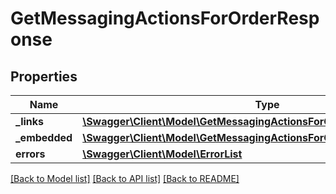 # GetMessagingActionsForOrderResponse

## Properties
Name | Type | Description | Notes
------------ | ------------- | ------------- | -------------
**_links** | [**\Swagger\Client\Model\GetMessagingActionsForOrderResponseLinks**](GetMessagingActionsForOrderResponseLinks.md) |  | [optional] 
**_embedded** | [**\Swagger\Client\Model\GetMessagingActionsForOrderResponseEmbedded**](GetMessagingActionsForOrderResponseEmbedded.md) |  | [optional] 
**errors** | [**\Swagger\Client\Model\ErrorList**](ErrorList.md) |  | [optional] 

[[Back to Model list]](../README.md#documentation-for-models) [[Back to API list]](../README.md#documentation-for-api-endpoints) [[Back to README]](../README.md)


